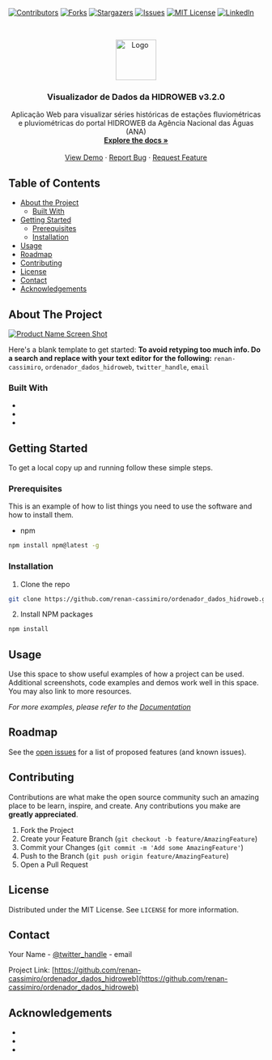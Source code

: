 <!--
*** Thanks for checking out this README Template. If you have a suggestion that would
*** make this better, please fork the repo and create a pull request or simply open
*** an issue with the tag "enhancement".
*** Thanks again! Now go create something AMAZING! :D
***
***
***
*** To avoid retyping too much info. Do a search and replace for the following:
*** renan-cassimiro, ordenador_dados_hidroweb, twitter_handle, email
-->





<!-- PROJECT SHIELDS -->
<!--
*** I'm using markdown "reference style" links for readability.
*** Reference links are enclosed in brackets [ ] instead of parentheses ( ).
*** See the bottom of this document for the declaration of the reference variables
*** for contributors-url, forks-url, etc. This is an optional, concise syntax you may use.
*** https://www.markdownguide.org/basic-syntax/#reference-style-links
-->
[![Contributors][contributors-shield]][contributors-url]
[![Forks][forks-shield]][forks-url]
[![Stargazers][stars-shield]][stars-url]
[![Issues][issues-shield]][issues-url]
[![MIT License][license-shield]][license-url]
[![LinkedIn][linkedin-shield]][linkedin-url]



<!-- PROJECT LOGO -->
<br />
<p align="center">
  <a href="https://github.com/renan-cassimiro/ordenador_dados_hidroweb">
    <img src="images/logo.png" alt="Logo" width="80" height="80">
  </a>

  <h3 align="center">Visualizador de Dados da HIDROWEB v3.2.0</h3>

  <p align="center">
    Aplicação Web para visualizar séries históricas de estações fluviométricas e pluviométricas do portal HIDROWEB da Agência Nacional das Águas (ANA)
    <br />
    <a href="https://github.com/renan-cassimiro/ordenador_dados_hidroweb"><strong>Explore the docs »</strong></a>
    <br />
    <br />
    <a href="https://github.com/renan-cassimiro/ordenador_dados_hidroweb">View Demo</a>
    ·
    <a href="https://github.com/renan-cassimiro/ordenador_dados_hidroweb/issues">Report Bug</a>
    ·
    <a href="https://github.com/renan-cassimiro/ordenador_dados_hidroweb/issues">Request Feature</a>
  </p>
</p>



<!-- TABLE OF CONTENTS -->
## Table of Contents

* [About the Project](#about-the-project)
  * [Built With](#built-with)
* [Getting Started](#getting-started)
  * [Prerequisites](#prerequisites)
  * [Installation](#installation)
* [Usage](#usage)
* [Roadmap](#roadmap)
* [Contributing](#contributing)
* [License](#license)
* [Contact](#contact)
* [Acknowledgements](#acknowledgements)



<!-- ABOUT THE PROJECT -->
## About The Project

[![Product Name Screen Shot][product-screenshot]](https://example.com)

Here's a blank template to get started:
**To avoid retyping too much info. Do a search and replace with your text editor for the following:**
`renan-cassimiro`, `ordenador_dados_hidroweb`, `twitter_handle`, `email`


### Built With

* []()
* []()
* []()



<!-- GETTING STARTED -->
## Getting Started

To get a local copy up and running follow these simple steps.

### Prerequisites

This is an example of how to list things you need to use the software and how to install them.
* npm
```sh
npm install npm@latest -g
```

### Installation

1. Clone the repo
```sh
git clone https://github.com/renan-cassimiro/ordenador_dados_hidroweb.git
```
2. Install NPM packages
```sh
npm install
```



<!-- USAGE EXAMPLES -->
## Usage

Use this space to show useful examples of how a project can be used. Additional screenshots, code examples and demos work well in this space. You may also link to more resources.

_For more examples, please refer to the [Documentation](https://example.com)_



<!-- ROADMAP -->
## Roadmap

See the [open issues](https://github.com/renan-cassimiro/ordenador_dados_hidroweb/issues) for a list of proposed features (and known issues).



<!-- CONTRIBUTING -->
## Contributing

Contributions are what make the open source community such an amazing place to be learn, inspire, and create. Any contributions you make are **greatly appreciated**.

1. Fork the Project
2. Create your Feature Branch (`git checkout -b feature/AmazingFeature`)
3. Commit your Changes (`git commit -m 'Add some AmazingFeature'`)
4. Push to the Branch (`git push origin feature/AmazingFeature`)
5. Open a Pull Request



<!-- LICENSE -->
## License

Distributed under the MIT License. See `LICENSE` for more information.



<!-- CONTACT -->
## Contact

Your Name - [@twitter_handle](https://twitter.com/twitter_handle) - email

Project Link: [https://github.com/renan-cassimiro/ordenador_dados_hidroweb](https://github.com/renan-cassimiro/ordenador_dados_hidroweb)



<!-- ACKNOWLEDGEMENTS -->
## Acknowledgements

* []()
* []()
* []()





<!-- MARKDOWN LINKS & IMAGES -->
<!-- https://www.markdownguide.org/basic-syntax/#reference-style-links -->
[contributors-shield]: https://img.shields.io/github/contributors/renan-cassimiro/repo.svg?style=flat-square
[contributors-url]: https://github.com/renan-cassimiro/repo/graphs/contributors
[forks-shield]: https://img.shields.io/github/forks/renan-cassimiro/repo.svg?style=flat-square
[forks-url]: https://github.com/renan-cassimiro/repo/network/members
[stars-shield]: https://img.shields.io/github/stars/renan-cassimiro/repo.svg?style=flat-square
[stars-url]: https://github.com/renan-cassimiro/repo/stargazers
[issues-shield]: https://img.shields.io/github/issues/renan-cassimiro/repo.svg?style=flat-square
[issues-url]: https://github.com/renan-cassimiro/repo/issues
[license-shield]: https://img.shields.io/github/license/renan-cassimiro/repo.svg?style=flat-square
[license-url]: https://github.com/renan-cassimiro/repo/blob/master/LICENSE.txt
[linkedin-shield]: https://img.shields.io/badge/-LinkedIn-black.svg?style=flat-square&logo=linkedin&colorB=555
[linkedin-url]: https://linkedin.com/in/renan-cassimiro
[product-screenshot]: images/screenshot.png
